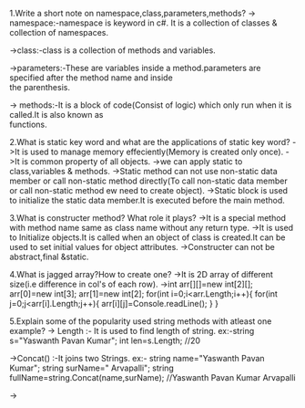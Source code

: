1.Write a short note on namespace,class,parameters,methods?
  -> namespace:-namespace is keyword in c#.
              It is a collection of classes & collection of namespaces.

  ->class:-class is a collection of methods and variables.

  ->parameters:-These are variables inside a method.parameters are specified after the method name and inside           
                the parenthesis.

  ->  methods:-It is a block of code(Consist of logic) which only run when it is called.It is also known as           
             functions.



2.What is static key word and what are the applications of static key word?
  ->It is used to manage memory effeciently(Memory is created only once).
  ->It is common property of all objects.
  ->we can apply static to class,variables & methods.
  ->Static method can not use non-static data member or call non-static method directly(To call non-static data member or 
    call non-static method ew need to create object). 
  ->Static block is used to initialize the static data member.It is executed before the main method.



3.What is constructer method? What role it plays?
  ->It is a special method with method name same as class name without any return type.
  ->It is used to Initialize objects.It is called when an object of class is created.It can be used to set initial 
    values for object attributes.
  ->Constructer can not be abstract,final &static.



4.What is jagged array?How to create one?
  ->It is 2D array of different size(i.e difference in col's of each row).
  ->int arr[][]=new int[2][];
    arr[0]=new int[3];
    arr[1]=new int[2];
    for(int i=0;i<arr.Length;i++){
        for(int j=0;j<arr[i].Length;j++){
            arr[i][j]=Console.readLine();
        }
    }



 5.Explain some of the popularity used string methods with atleast one example?
   ->  Length :- It is used to find length of string.
                   ex:-string s="Yaswanth Pavan Kumar";
                       int len=s.Length; //20

   ->Concat() :-It joins two Strings.
                ex:- string name="Yaswanth Pavan Kumar";
                     string surName=" Arvapalli"; 
                     string fullName=string.Concat(name,surName); //Yaswanth Pavan Kumar Arvapalli

   ->                  
                                          

  